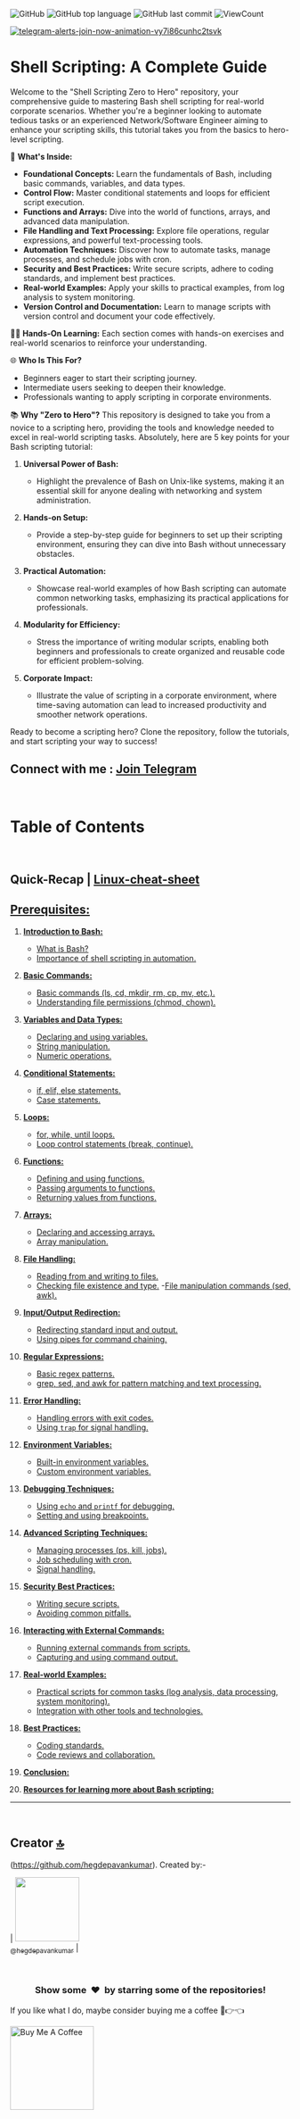 
![GitHub](https://img.shields.io/github/license/hegdepavankumar/shell-scripting-tutorial?style=flat)
![GitHub top language](https://img.shields.io/github/languages/top/hegdepavankumar/shell-scripting-tutorial?style=flat)
![GitHub last commit](https://img.shields.io/github/last-commit/hegdepavankumar/shell-scripting-tutorial?style=flat)
![ViewCount](https://views.whatilearened.today/views/github/hegdepavankumar/shell-scripting-zero-to-hero.svg?cache=remove)


[![telegram-alerts-join-now-animation-vy7i86cunhc2tsvk](https://github.com/hegdepavankumar/VMware-Workstation-Pro-17-Licence-Keys/assets/85627085/fd79e514-376d-4d44-9d1a-48d74ae49930)](https://t.me/resourcehub1)

# Shell Scripting: A Complete Guide

Welcome to the "Shell Scripting Zero to Hero" repository, your comprehensive guide to mastering Bash shell scripting for real-world corporate scenarios. Whether you're a beginner looking to automate tedious tasks or an experienced Network/Software Engineer aiming to enhance your scripting skills, this tutorial takes you from the basics to hero-level scripting.

🚀 **What's Inside:**
- **Foundational Concepts:** Learn the fundamentals of Bash, including basic commands, variables, and data types.
- **Control Flow:** Master conditional statements and loops for efficient script execution.
- **Functions and Arrays:** Dive into the world of functions, arrays, and advanced data manipulation.
- **File Handling and Text Processing:** Explore file operations, regular expressions, and powerful text-processing tools.
- **Automation Techniques:** Discover how to automate tasks, manage processes, and schedule jobs with cron.
- **Security and Best Practices:** Write secure scripts, adhere to coding standards, and implement best practices.
- **Real-world Examples:** Apply your skills to practical examples, from log analysis to system monitoring.
- **Version Control and Documentation:** Learn to manage scripts with version control and document your code effectively.

👩‍💻 **Hands-On Learning:** Each section comes with hands-on exercises and real-world scenarios to reinforce your understanding.

🌐 **Who Is This For?**
- Beginners eager to start their scripting journey.
- Intermediate users seeking to deepen their knowledge.
- Professionals wanting to apply scripting in corporate environments.

📚 **Why "Zero to Hero"?**
This repository is designed to take you from a novice to a scripting hero, providing the tools and knowledge needed to excel in real-world scripting tasks.
Absolutely, here are 5 key points for your Bash scripting tutorial:

1. **Universal Power of Bash:**
   - Highlight the prevalence of Bash on Unix-like systems, making it an essential skill for anyone dealing with networking and system administration.

2. **Hands-on Setup:**
   - Provide a step-by-step guide for beginners to set up their scripting environment, ensuring they can dive into Bash without unnecessary obstacles.

3. **Practical Automation:**
   - Showcase real-world examples of how Bash scripting can automate common networking tasks, emphasizing its practical applications for professionals.

4. **Modularity for Efficiency:**
   - Stress the importance of writing modular scripts, enabling both beginners and professionals to create organized and reusable code for efficient problem-solving.

5. **Corporate Impact:**
   - Illustrate the value of scripting in a corporate environment, where time-saving automation can lead to increased productivity and smoother network operations.

Ready to become a scripting hero? Clone the repository, follow the tutorials, and start scripting your way to success!
## Connect with me : [Join Telegram](https://t.me/resourcehub1)


<br>


# Table of Contents
<br>

## Quick-Recap | [Linux-cheat-sheet](https://github.com/hegdepavankumar/bash-scripting-tutorial/blob/main/Tutorial-Files/Linux-cheat-sheet.md)
## [**Prerequisites:**](https://github.com/hegdepavankumar/bash-scripting-tutorial/blob/main/Tutorial-Files/01.Introduction-to-Bash/01.What%20is%20Bash.md)

1. [**Introduction to Bash:**](https://github.com/hegdepavankumar/bash-scripting-tutorial/tree/main/Tutorial-Files/01.Introduction-to-Bash)
   - [What is Bash?](https://github.com/hegdepavankumar/bash-scripting-tutorial/blob/main/Tutorial-Files/01.Introduction-to-Bash/01.What%20is%20Bash.md)
   - [Importance of shell scripting in automation.](https://github.com/hegdepavankumar/bash-scripting-tutorial/blob/main/Tutorial-Files/01.Introduction-to-Bash/02.Importance%20of%20shell%20scripting%20in%20automation.md)

2. [**Basic Commands:**](https://github.com/hegdepavankumar/bash-scripting-tutorial/tree/main/Tutorial-Files/02.Basic-Commands)
   - [Basic commands (ls, cd, mkdir, rm, cp, mv, etc.).](https://github.com/hegdepavankumar/bash-scripting-tutorial/blob/main/Tutorial-Files/02.Basic-Commands/01.Basic_Commands.md)
   - [Understanding file permissions (chmod, chown).](https://github.com/hegdepavankumar/bash-scripting-tutorial/blob/main/Tutorial-Files/02.Basic-Commands/02.Understanding_file_permissions.md)

3. [**Variables and Data Types:**](https://github.com/hegdepavankumar/bash-scripting-tutorial/tree/main/Tutorial-Files/03.Variables-and-Data-Types)
   - [Declaring and using variables.](https://github.com/hegdepavankumar/bash-scripting-tutorial/blob/main/Tutorial-Files/03.Variables-and-Data-Types/01.Declaring_and_using_variables.md)
   - [String manipulation.](https://github.com/hegdepavankumar/bash-scripting-tutorial/blob/main/Tutorial-Files/03.Variables-and-Data-Types/02.String_manipulation.md)
   - [Numeric operations.](https://github.com/hegdepavankumar/bash-scripting-tutorial/blob/main/Tutorial-Files/03.Variables-and-Data-Types/03.Numeric_Operations.md)

4. [**Conditional Statements:**](https://github.com/hegdepavankumar/bash-scripting-tutorial/tree/main/Tutorial-Files/04.Conditional-Statements)
   - [if, elif, else statements.](https://github.com/hegdepavankumar/bash-scripting-tutorial/blob/main/Tutorial-Files/04.Conditional-Statements/01.if_elif_else_statements.md)
   - [Case statements.](https://github.com/hegdepavankumar/bash-scripting-tutorial/blob/main/Tutorial-Files/04.Conditional-Statements/02.Case_statements.md)

5. [**Loops:**](https://github.com/hegdepavankumar/bash-scripting-tutorial/tree/main/Tutorial-Files/05.Loops)
   - [for, while, until loops.](https://github.com/hegdepavankumar/bash-scripting-tutorial/blob/main/Tutorial-Files/05.Loops/01.for_while_until_loops.md)
   - [Loop control statements (break, continue).](https://github.com/hegdepavankumar/bash-scripting-tutorial/blob/main/Tutorial-Files/05.Loops/02.Loop_control%20statements_(break%2C%20continue).md)

6. [**Functions:**](https://github.com/hegdepavankumar/bash-scripting-tutorial/tree/main/Tutorial-Files/06.Functions)
   - [Defining and using functions.](https://github.com/hegdepavankumar/bash-scripting-tutorial/blob/main/Tutorial-Files/06.Functions/01.Defining_and_using_functions.md)
   - [Passing arguments to functions.](https://github.com/hegdepavankumar/bash-scripting-tutorial/blob/main/Tutorial-Files/06.Functions/02.Passing_arguments_to_functions.md)
   - [Returning values from functions.](https://github.com/hegdepavankumar/bash-scripting-tutorial/blob/main/Tutorial-Files/06.Functions/03.Returning_values_from_functions.md)

7. [**Arrays:**](https://github.com/hegdepavankumar/bash-scripting-tutorial/tree/main/Tutorial-Files/07.Arrays)
   - [Declaring and accessing arrays.](https://github.com/hegdepavankumar/bash-scripting-tutorial/blob/main/Tutorial-Files/07.Arrays/01.Declaring_and_accessing_arrays.md)
   - [Array manipulation.](https://github.com/hegdepavankumar/bash-scripting-tutorial/blob/main/Tutorial-Files/07.Arrays/02.Array_manipulation.md)

8. [**File Handling:**](https://github.com/hegdepavankumar/bash-scripting-tutorial/tree/main/Tutorial-Files/08.File-Handling)
   - [Reading from and writing to files.](https://github.com/hegdepavankumar/bash-scripting-tutorial/blob/main/Tutorial-Files/08.File-Handling/01.Reading_from_and_writing_to_files.md)
   - [Checking file existence and type.](https://github.com/hegdepavankumar/bash-scripting-tutorial/blob/main/Tutorial-Files/08.File-Handling/02.Checking_file_existence_and_type.md)
   -[File manipulation commands (sed, awk).](https://github.com/hegdepavankumar/bash-scripting-tutorial/blob/main/Tutorial-Files/08.File-Handling/03.File_manipulation_commands_(sed%2C%20awk).md)

9. [**Input/Output Redirection:**](https://github.com/hegdepavankumar/bash-scripting-tutorial/tree/main/Tutorial-Files/09.Input_Output-Redirection)
   - [Redirecting standard input and output.](https://github.com/hegdepavankumar/bash-scripting-tutorial/blob/main/Tutorial-Files/09.Input_Output-Redirection/01.Redirecting_standard_input_and_output.md)
   - [Using pipes for command chaining.](https://github.com/hegdepavankumar/bash-scripting-tutorial/blob/main/Tutorial-Files/09.Input_Output-Redirection/02.Using_pipes_for_command_chaining.md)

10. [**Regular Expressions:**](https://github.com/hegdepavankumar/bash-scripting-tutorial/tree/main/Tutorial-Files/10.Regular-Expressions)
    - [Basic regex patterns.](https://github.com/hegdepavankumar/bash-scripting-tutorial/blob/main/Tutorial-Files/10.Regular-Expressions/01.Basic_regex_patterns.md)
    - [grep, sed, and awk for pattern matching and text processing.](https://github.com/hegdepavankumar/bash-scripting-tutorial/blob/main/Tutorial-Files/10.Regular-Expressions/02.grep%2C%20sed%2C%20and%20awk%20for%20pattern%20matching%20and%20text%20processing.md)

11. [**Error Handling:**](https://github.com/hegdepavankumar/bash-scripting-tutorial/tree/main/Tutorial-Files/11.Error-Handling)
    - [Handling errors with exit codes.](https://github.com/hegdepavankumar/bash-scripting-tutorial/blob/main/Tutorial-Files/11.Error-Handling/01.Handling_errors_with_exit_codes.md)
    - [Using `trap` for signal handling.](https://github.com/hegdepavankumar/bash-scripting-tutorial/blob/main/Tutorial-Files/11.Error-Handling/02.Using_trap_for_signal_handling.md)

12. [**Environment Variables:**](https://github.com/hegdepavankumar/bash-scripting-tutorial/tree/main/Tutorial-Files/12.Environment-Variables)
    - [Built-in environment variables.](https://github.com/hegdepavankumar/bash-scripting-tutorial/blob/main/Tutorial-Files/12.Environment-Variables/01.Built-in_environment_variables.md)
    - [Custom environment variables.](https://github.com/hegdepavankumar/bash-scripting-tutorial/blob/main/Tutorial-Files/12.Environment-Variables/02.Custom_environment_variables.md)

13. [**Debugging Techniques:**](https://github.com/hegdepavankumar/bash-scripting-tutorial/tree/main/Tutorial-Files/13.Debugging-Techniques)
    - [Using `echo` and `printf` for debugging.](https://github.com/hegdepavankumar/bash-scripting-tutorial/blob/main/Tutorial-Files/13.Debugging-Techniques/01.Using_echo_and_printf_for_debugging.md)
    - [Setting and using breakpoints.](https://github.com/hegdepavankumar/bash-scripting-tutorial/blob/main/Tutorial-Files/13.Debugging-Techniques/02.Setting_and_using_breakpoints.md)

14. [**Advanced Scripting Techniques:**](https://github.com/hegdepavankumar/bash-scripting-tutorial/tree/main/Tutorial-Files/14.Advanced-Scripting-Techniques)
    - [Managing processes (ps, kill, jobs).](https://github.com/hegdepavankumar/bash-scripting-tutorial/blob/main/Tutorial-Files/14.Advanced-Scripting-Techniques/01.Managing_processes%20(ps%2C%20kill%2C%20jobs).md)
    - [Job scheduling with cron.](https://github.com/hegdepavankumar/bash-scripting-tutorial/blob/main/Tutorial-Files/14.Advanced-Scripting-Techniques/02.Job_scheduling_with_cron.md)
    - [Signal handling.](https://github.com/hegdepavankumar/bash-scripting-tutorial/blob/main/Tutorial-Files/14.Advanced-Scripting-Techniques/03.Signal_handling.md)

15. [**Security Best Practices:**](https://github.com/hegdepavankumar/bash-scripting-tutorial/tree/main/Tutorial-Files/15.Security-Best-Practices)
    - [Writing secure scripts.](https://github.com/hegdepavankumar/bash-scripting-tutorial/blob/main/Tutorial-Files/15.Security-Best-Practices/01.Writing_secure_scripts.md)
    - [Avoiding common pitfalls.](https://github.com/hegdepavankumar/bash-scripting-tutorial/blob/main/Tutorial-Files/15.Security-Best-Practices/02.Avoiding_common_pitfalls.md)

16. [**Interacting with External Commands:**](https://github.com/hegdepavankumar/bash-scripting-tutorial/tree/main/Tutorial-Files/16.Interacting-with-External-Commands)
    - [Running external commands from scripts.](https://github.com/hegdepavankumar/bash-scripting-tutorial/blob/main/Tutorial-Files/16.Interacting-with-External-Commands/01.Running%20external%20commands%20from%20scripts.md)
    - [Capturing and using command output.](https://github.com/hegdepavankumar/bash-scripting-tutorial/blob/main/Tutorial-Files/16.Interacting-with-External-Commands/02.Capturing%20and%20using%20command%20output.md)

17. [**Real-world Examples:**](https://github.com/hegdepavankumar/bash-scripting-tutorial/tree/main/Tutorial-Files/17.Real-world-Examples)
    - [Practical scripts for common tasks (log analysis, data processing, system monitoring).](https://github.com/hegdepavankumar/bash-scripting-tutorial/blob/main/Tutorial-Files/17.Real-world-Examples/01.Practical%20scripts%20for%20common%20tasks%20(log%20analysis%2C%20data%20processing%2C%20system%20monitoring).md)
    - [Integration with other tools and technologies.](https://github.com/hegdepavankumar/bash-scripting-tutorial/blob/main/Tutorial-Files/17.Real-world-Examples/02.Integration%20with%20other%20tools%20and%20technologies.md)

18. [**Best Practices:**](https://github.com/hegdepavankumar/bash-scripting-tutorial/tree/main/Tutorial-Files/19.Best-Practices)
    - [Coding standards.](https://github.com/hegdepavankumar/bash-scripting-tutorial/blob/main/Tutorial-Files/19.Best-Practices/01.Coding%20standards.md)
    - [Code reviews and collaboration.](https://github.com/hegdepavankumar/bash-scripting-tutorial/blob/main/Tutorial-Files/19.Best-Practices/02.Code%20reviews%20and%20collaboration.md)

19. [**Conclusion:**](https://github.com/hegdepavankumar/bash-scripting-tutorial/blob/main/Tutorial-Files/19.Conclusion.md)
20. [**Resources for learning more about Bash scripting:**]()




<hr>
   
<br>

## Creator [🔝](Images-for-GNS3-and-EVE-NG)

(https://github.com/hegdepavankumar). Created by:-

| [<img src="https://github.com/hegdepavankumar.png?size=115" width="115"><br><sub>@hegdepavankumar</sub>](https://github.com/hegdepavankumar) |

<br>
<h3 align="center">Show some &nbsp;❤️&nbsp; by starring some of the repositories!</h3>
 <!-- Support Me --> 
If you like what I do, maybe consider buying me a coffee 🥺👉👈

<a href="https://www.buymeacoffee.com/hegdepavankumar" target="_blank"><img src="https://cdn.buymeacoffee.com/buttons/v2/default-red.png" alt="Buy Me A Coffee" width="150" ></a> 
